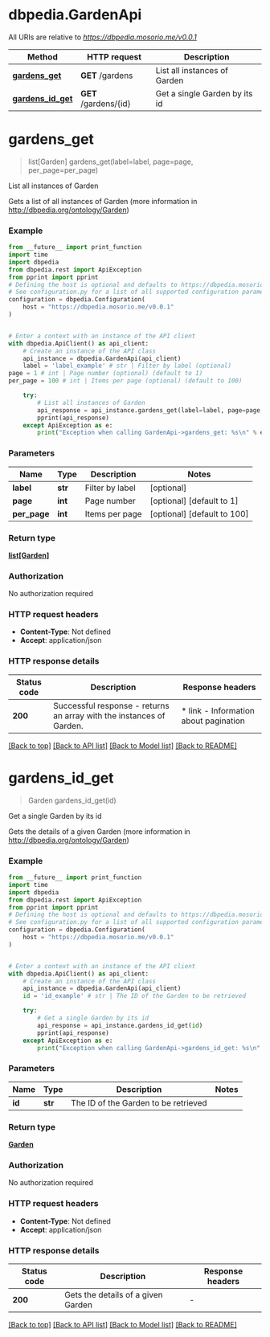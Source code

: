 # dbpedia.GardenApi

All URIs are relative to *https://dbpedia.mosorio.me/v0.0.1*

Method | HTTP request | Description
------------- | ------------- | -------------
[**gardens_get**](GardenApi.md#gardens_get) | **GET** /gardens | List all instances of Garden
[**gardens_id_get**](GardenApi.md#gardens_id_get) | **GET** /gardens/{id} | Get a single Garden by its id


# **gardens_get**
> list[Garden] gardens_get(label=label, page=page, per_page=per_page)

List all instances of Garden

Gets a list of all instances of Garden (more information in http://dbpedia.org/ontology/Garden)

### Example

```python
from __future__ import print_function
import time
import dbpedia
from dbpedia.rest import ApiException
from pprint import pprint
# Defining the host is optional and defaults to https://dbpedia.mosorio.me/v0.0.1
# See configuration.py for a list of all supported configuration parameters.
configuration = dbpedia.Configuration(
    host = "https://dbpedia.mosorio.me/v0.0.1"
)


# Enter a context with an instance of the API client
with dbpedia.ApiClient() as api_client:
    # Create an instance of the API class
    api_instance = dbpedia.GardenApi(api_client)
    label = 'label_example' # str | Filter by label (optional)
page = 1 # int | Page number (optional) (default to 1)
per_page = 100 # int | Items per page (optional) (default to 100)

    try:
        # List all instances of Garden
        api_response = api_instance.gardens_get(label=label, page=page, per_page=per_page)
        pprint(api_response)
    except ApiException as e:
        print("Exception when calling GardenApi->gardens_get: %s\n" % e)
```

### Parameters

Name | Type | Description  | Notes
------------- | ------------- | ------------- | -------------
 **label** | **str**| Filter by label | [optional] 
 **page** | **int**| Page number | [optional] [default to 1]
 **per_page** | **int**| Items per page | [optional] [default to 100]

### Return type

[**list[Garden]**](Garden.md)

### Authorization

No authorization required

### HTTP request headers

 - **Content-Type**: Not defined
 - **Accept**: application/json

### HTTP response details
| Status code | Description | Response headers |
|-------------|-------------|------------------|
**200** | Successful response - returns an array with the instances of Garden. |  * link - Information about pagination <br>  |

[[Back to top]](#) [[Back to API list]](../README.md#documentation-for-api-endpoints) [[Back to Model list]](../README.md#documentation-for-models) [[Back to README]](../README.md)

# **gardens_id_get**
> Garden gardens_id_get(id)

Get a single Garden by its id

Gets the details of a given Garden (more information in http://dbpedia.org/ontology/Garden)

### Example

```python
from __future__ import print_function
import time
import dbpedia
from dbpedia.rest import ApiException
from pprint import pprint
# Defining the host is optional and defaults to https://dbpedia.mosorio.me/v0.0.1
# See configuration.py for a list of all supported configuration parameters.
configuration = dbpedia.Configuration(
    host = "https://dbpedia.mosorio.me/v0.0.1"
)


# Enter a context with an instance of the API client
with dbpedia.ApiClient() as api_client:
    # Create an instance of the API class
    api_instance = dbpedia.GardenApi(api_client)
    id = 'id_example' # str | The ID of the Garden to be retrieved

    try:
        # Get a single Garden by its id
        api_response = api_instance.gardens_id_get(id)
        pprint(api_response)
    except ApiException as e:
        print("Exception when calling GardenApi->gardens_id_get: %s\n" % e)
```

### Parameters

Name | Type | Description  | Notes
------------- | ------------- | ------------- | -------------
 **id** | **str**| The ID of the Garden to be retrieved | 

### Return type

[**Garden**](Garden.md)

### Authorization

No authorization required

### HTTP request headers

 - **Content-Type**: Not defined
 - **Accept**: application/json

### HTTP response details
| Status code | Description | Response headers |
|-------------|-------------|------------------|
**200** | Gets the details of a given Garden |  -  |

[[Back to top]](#) [[Back to API list]](../README.md#documentation-for-api-endpoints) [[Back to Model list]](../README.md#documentation-for-models) [[Back to README]](../README.md)

